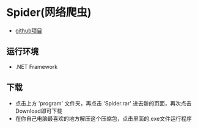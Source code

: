 # Spider(网络爬虫)

- [github项目](https://github.com/wang128/Spider)


## 运行环境
 - .NET Framework
 
## 下载
- 点击上方 'program' 文件夹，再点击 'Spider.rar' 进去新的页面，再次点击Download即可下载
- 在你自己电脑最喜欢的地方解压这个压缩包，点击里面的.exe文件运行程序
